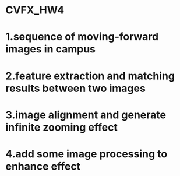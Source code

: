 # CVFX_HW4
  # 1.sequence of moving-forward images in campus
  # 2.feature extraction and matching results between two images
  # 3.image alignment and generate infinite zooming effect
  # 4.add some image processing to enhance effect

